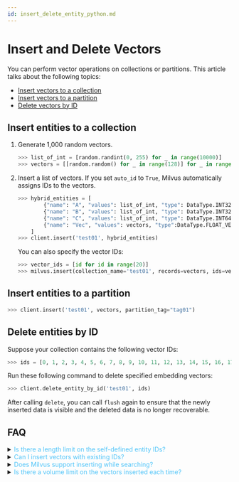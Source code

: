```yaml
---
id: insert_delete_entity_python.md
---
```



# Insert and Delete Vectors

You can perform vector operations on collections or partitions. This article talks about the following topics:

- [Insert vectors to a collection](#insert-entity-to-collection)
- [Insert vectors to a partition](#insert-entity-to-partition)
- [Delete vectors by ID](#delete-entity)

## Insert entities to a collection
<a name="insert-entity-to-collection"></a>

1. Generate 1,000 random vectors.

   ```python
   >>> list_of_int = [random.randint(0, 255) for _ in range(10000)]
   >>> vectors = [[random.random() for _ in range(128)] for _ in range(10000)]
   ```

2. Insert a list of vectors. If you set `auto_id` to `True`, Milvus automatically assigns IDs to the vectors.

   ```python
   >>> hybrid_entities = [
           {"name": "A", "values": list_of_int, "type": DataType.INT32},
           {"name": "B", "values": list_of_int, "type": DataType.INT32},
           {"name": "C", "values": list_of_int, "type": DataType.INT64},
           {"name": "Vec", "values": vectors, "type":DataType.FLOAT_VECTOR}
       ]
   >>> client.insert('test01', hybrid_entities)
   ```

   You can also specify the vector IDs:

   ```python
   >>> vector_ids = [id for id in range(20)]
   >>> milvus.insert(collection_name='test01', records=vectors, ids=vector_ids)
   ```

## Insert entities to a partition
<a name="insert-entity-to-partition"></a>

```python
>>> client.insert('test01', vectors, partition_tag="tag01")
```

## Delete entities by ID
<a name="delete-entity"></a>

Suppose your collection contains the following vector IDs:

```python
>>> ids = [0, 1, 2, 3, 4, 5, 6, 7, 8, 9, 10, 11, 12, 13, 14, 15, 16, 17, 18, 19]
```

Run these following command to delete specified embedding vectors:

```python
>>> client.delete_entity_by_id('test01', ids)
```
<div class="alert note">
After calling <code>delete</code>, you can call <code>flush</code> again to ensure that the newly inserted data is visible and the deleted data is no longer recoverable.
</div>


## FAQ

<details>
<summary><font color="#4fc4f9">Is there a length limit on the self-defined entity IDs?</font></summary>
Entity IDs must be non-negative 64-bit integers.
</details>
<details>
<summary><font color="#4fc4f9">Can I insert vectors with existing IDs?</font></summary>
Yes, you can. If you insert vectors with an existing ID, you would end up having duplicate IDs.
</details>
<details>
<summary><font color="#4fc4f9">Does Milvus support inserting while searching?</font></summary>
Yes.
</details>
<details>
<summary><font color="#4fc4f9">Is there a volume limit on the vectors inserted each time?</font></summary>
Vectors inserted each time must not exceed 256 MB.
</details>

